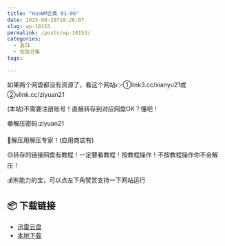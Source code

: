 ```yaml
---
title: "HaoWM合集 01-06"
date: 2025-08-28T18:26:07
slug: wp-10153
permalink: /posts/wp-10153/
categories:
  - 盖📺
  - 恰饭合集
tags:

---
```


如果两个网盘都没有资源了，看这个网站👉①link3.cc/xianyu21或②vlink.cc/ziyuan21

(本站)不需要注册账号！直接转存到对应网盘OK？懂吧！

🟢解压密码:ziyuan21

🔵解压用解压专家！(应用商店有)

🟡转存的链接网盘有教程！一定要看教程！按教程操作！不按教程操作你不会解压！

💰🈶能力的宝，可以点左下角赞赏支持一下网站运行

## 📦 下载链接
- [迅雷云盘](https://blziyuan21.com/pay-download/10153?key=2d206e0490&down_id=0)
- [本地下载](https://blziyuan21.com/pay-download/10153?key=2d206e0490&down_id=1)

